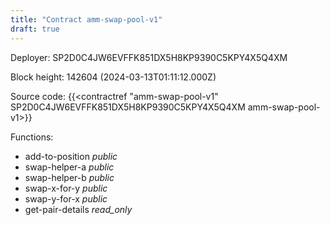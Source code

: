 ```yaml
---
title: "Contract amm-swap-pool-v1"
draft: true
---
```

Deployer: SP2D0C4JW6EVFFK851DX5H8KP9390C5KPY4X5Q4XM


 



Block height: 142604 (2024-03-13T01:11:12.000Z)

Source code: {{<contractref "amm-swap-pool-v1" SP2D0C4JW6EVFFK851DX5H8KP9390C5KPY4X5Q4XM amm-swap-pool-v1>}}

Functions:

* add-to-position _public_
* swap-helper-a _public_
* swap-helper-b _public_
* swap-x-for-y _public_
* swap-y-for-x _public_
* get-pair-details _read_only_
